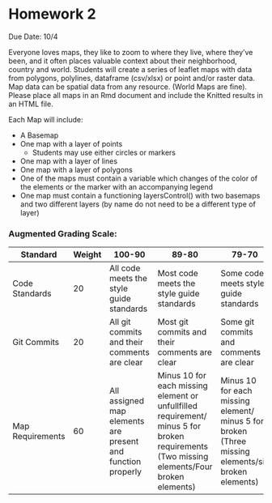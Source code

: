 # Homework 2

Due Date: 10/4

Everyone loves maps, they like to zoom to where they live, where they’ve been, and it often places valuable context about their neighborhood, country and world. Students will create a series of leaflet maps with data from polygons, polylines, dataframe (csv/xlsx) or point and/or raster data. Map data can be spatial data from any resource. (World Maps are fine). Please place all maps in an Rmd document and include the Knitted results in an HTML file.

Each Map will include: 
*	A Basemap
*	One map with a layer of points
    * Students may use either circles or markers
*	One map with a layer of lines
*	One map with a layer of polygons
*	One of the maps must contain a variable which changes of the color of the elements or the marker with an accompanying legend
*	One map must contain a functioning layersControl() with two basemaps and two different layers (by name do not need to be a different type of layer)

### Augmented Grading Scale:

| Standard          | Weight | 100-90                                                         | 89-80                                                              | 79-70                                                   | 69-60                                                  | 59-0                                                    |
|-------------------|--------|----------------------------------------------------------------|--------------------------------------------------------------------|---------------------------------------------------------|--------------------------------------------------------|---------------------------------------------------------|
| Code Standards    | 20     | All code meets the style guide standards                       | Most code meets the style guide standards                          | Some code meets style guide standards                   | Little code meets style guide standards                | No code meets style guide standards                     |
| Git Commits       | 20     | All git commits and their comments are clear                   | Most git commits and their comments are clear                      | Some git commits and comments are clear                 | Few git commits and comments are clear                 | No or unclear git commits and comments                  |
| Map Requirements | 60     | All assigned map elements are present and function properly | Minus 10 for each missing element or unfullfilled requirement/ minus 5 for broken requirements (Two missing elements/Four broken elements) |  Minus 10 for each missing element/ minus 5 for broken (Three missing elements/six broken elements) |  Minus 10 for each missing element / minus 5 for broken requirements (Four missing elements/eight broken elements) |  Minus 10 for each missing element/ minus 5 for broken requirements (Over Four or more missing elements/8 broken elements) 
